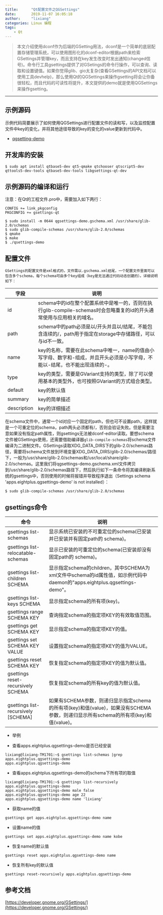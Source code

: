 ```yaml
---
title:      "Qt配置文件之QGSettings"
date:       2019-11-07 16:05:18
author:     "lixiang"
categories: Linux 编程
tags:
    - Qt
---
```


> 本文介绍使用dconf作为后端的GSetting用法，dconf是一个简单的底层配置存储管理系统，可以使用图形化的dconf-editor根据path来检索GSettings并管理key，而且支持在key发生改变时发出通知(changed信号)。命令行工具gsettings提供了对GSetings的命令行操作，可以查询、读取和设置键值。如果你觉得glib、gio太复杂(查看GSettings的API文档可以使用工具devhelp)，那么使用Qt的QGSettings来操作gsetting将会让你备很轻松，而且代码的可读性将提升，本文提供的demo就是使用QGSettings来操作gsetting。

---

## 示例源码
  示例代码简要展示了如何使用QGSettings进行配置文件的读和写，以及监控配置文件中key的变化，并将其他途径导致的key的变化的value更新到代码中。
- [qgsetting-demo](https://github.com/eightplus/examples/tree/master/code/Qt/setttings/qgsettings-demo)

## 开发库的安装
`$ sudo apt install qtbase5-dev qt5-qmake qtchooser qtscript5-dev qttools5-dev-tools qtbase5-dev-tools libgsettings-qt-dev`

## 示例源码的编译和运行
注意：在Qt的工程文件.pro中，需要加入如下两行：
```
CONFIG += link_pkgconfig
PKGCONFIG += gsettings-qt
```

```
$ sudo install -m 0644 qgsettings-demo.gschema.xml /usr/share/glib-2.0/schemas
$ sudo glib-compile-schemas /usr/share/glib-2.0/schemas
$ qmake
$ make
$ ./qsettings-demo
```

## 配置文件
	GSettings的配置文件是xml格式的，文件需以.gschema.xml结尾，一个配置文件里面可以包含多个schema，每个schema可由多个key组成（key是无法通过代码动态创建的）。详细说明如下：

  | 字段 | 说明
  | -------- | ---------------
  | id | schema中的id在整个配置系统中是唯一的，否则在执行glib-compile-schemas时会忽略重复的id的开头通常使用与应用相关的域名。
  | path | schema中的path必须是以/开头并且以/结尾，不能包含连续的/，path用于指定在storage中存储路径，可以与id不一致。
  | name | key的名称，需要在此schema中唯一，name的值由小写字母、数字和-组成，并且开头必须是小写字母，不能以-结尾，也不能出现连续的-。
  | type | key的类型，需要是GVariant支持的类型，除了可以使用基本的类型外，也可按照GVariant的方式组合类型。
  | default | key的默认值
  | summary | key的简单描述
  | description | key的详细描述

  在schema文件中，通常一个id对应一个固定的path，但也可不设置path，这样就是一个可重定位的schema，path两头必须都有/，否则会验证失败。但是需要注意如果没有指定path属性，则gsettings无法被dconf-editor读取。要想schema文件被GSettings使用，还需要借助编译器`glib-compile-schemas`将schema文件编译为二进制文件。GSettings读取XDG_DATA_DIRS下的glib-2.0/schemas路径，需要将schema文件放到环境变量XDG_DATA_DIRS/glib-2.0/schemas/路径下，一般为/usr/share/glib-2.0/schemas和/usr/local/share/glib-2.0/schemas。这里我们将qgsettings-demo.gschema.xml文件拷贝到/usr/share/glib-2.0/schemas路径下，然后执行如下一条命令将其编译刷新系统的gsettings中，否则使用的时候将报错并导致程序退出（Settings schema 'apps.eightplus.qgsettings-demo' is not installed）：
  ```
  $ sudo glib-compile-schemas /usr/share/glib-2.0/schemas
  ```

## gsettings命令
| 命令 | 说明
| -------- | ---------------
| gsettings list-schemas  | 显示系统已安装的不可重定位的schema(已安装并已安装并有固定path的 schema)。
| gsettings list-relocatable-schemas  | 显示已安装的可重定位的schema(已安装却没有固定path的 schema)。
| gsettings list-children SCHEMA      | 显示指定schema的children，其中SCHEMA为xml文件中schema的id属性值，如示例代码中daemon的"apps.eightplus.qgsettings-demo"。
| gsettings list-keys SCHEMA          | 显示指定schema的所有项(key)。
| gsettings range SCHEMA KEY          | 查询指定schema的指定项KEY的有效取值范围。
| gsettings get SCHEMA KEY            | 显示指定schema的指定项KEY的值。
| gsettings set SCHEMA KEY VALUE      | 设置指定schema的指定项KEY的值为VALUE。
| gsettings reset SCHEMA KEY          | 恢复指定schema的指定项KEY的值为默认值。
| gsettings reset-recursively SCHEMA  | 恢复指定schema的所有key的值为默认值。
| gsettings list-recursively [SCHEMA] | 如果有SCHEMA参数，则递归显示指定schema的所有项(key)和值(value)，如果没有SCHEMA参数，则递归显示所有schema的所有项(key)和值(value)。

 * 举例
  - 查看apps.eightplus.qgsettings-demo是否已经安装
  ```
  lixiang@lixiang-TM1701:~$ gsettings list-schemas |grep apps.eightplus.qgsettings-demo
  apps.eightplus.qgsettings-demo
  ```
  - 查看apps.eightplus.qgsettings-demo的schema下所有项的取值
  ```
  lixiang@lixiang-TM1701:~$ gsettings list-recursively  apps.eightplus.qgsettings-demo
  apps.eightplus.qgsettings-demo male false
  apps.eightplus.qgsettings-demo age 22
  apps.eightplus.qgsettings-demo name 'lixiang'
  ```

  - 获取name的值
  ```
  gsettings get apps.eightplus.qgsettings-demo name
  ```

  - 设置name的值
  ```
  gsettings set apps.eightplus.qgsettings-demo name kobe
  ```

  - 恢复name的默认值
  ```
  gsettings reset apps.eightplus.qgsettings-demo name
  ```

  - 恢复所有key的默认值
  ```
  gsettings reset-recursively apps.eightplus.qgsettings-demo
  ```

## 参考文档

[https://developer.gnome.org/GSettings/](https://developer.gnome.org/GSettings/)
